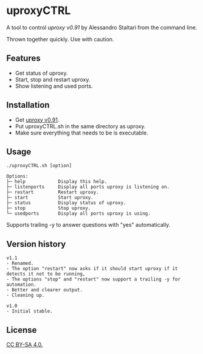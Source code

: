 
# uproxyCTRL
A tool to control *uproxy v0.91* by Alessandro Staltari from the command line.  

Thrown together quickly. Use with caution.

## Features
- Get status of uproxy.
- Start, stop and restart uproxy.
- Show listening and used ports.

## Installation
- Get [uproxy v0.91]([http://way.toxik.info/ctfpug/uproxy.zip](http://way.toxik.info/ctfpug/uproxy_%20v0.91.zip)).
- Put uproxyCTRL.sh in the same directory as uproxy.
- Make sure everything that needs to be is executable.

## Usage
```
./uproxyCTRL.sh [option]

Options:
├─ help            Display this help.
├─ listenports     Display all ports uproxy is listening on.
├─ restart         Restart uproxy.
├─ start           Start uproxy.
├─ status          Display status of uproxy.
├─ stop            Stop uproxy.
└─ usedports       Display all ports uproxy is using.
```
Supports trailing  -y to answer questions with "yes" automatically.

## Version history
```
v1.1
- Renamed.
- The option "restart" now asks if it should start uproxy if it detects it not to be running,
- The options "stop" and "restart" now support a trailing -y for automation.
- Better and clearer output.
- Cleaning up.

v1.0
- Initial stable.
```

## License
[CC BY-SA 4.0.](http://creativecommons.org/licenses/by-sa/4.0/)
